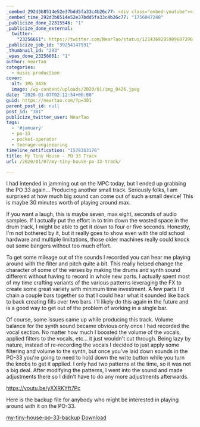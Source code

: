 ```yaml
---
_oembed_292d3b8514e52e37bdd5fa33c4b26c77: <div class="embed-youtube"><iframe title="My Tiny Home - PO-33 Track" width="750" height="422" src="https://www.youtube.com/embed/yXXRKYft7Pc?feature=oembed" frameborder="0" allow="accelerometer; autoplay; clipboard-write; encrypted-media; gyroscope; picture-in-picture; web-share" referrerpolicy="strict-origin-when-cross-origin" allowfullscreen></iframe></div>
_oembed_time_292d3b8514e52e37bdd5fa33c4b26c77: "1756047248"
_publicize_done_22315546: "1"
_publicize_done_external:
  twitter:
    "23256661": https://twitter.com/NearTao/status/1214369295909687296
_publicize_job_id: "39254147931"
_thumbnail_id: "293"
_wpas_done_23256661: "1"
author: neartao
categories:
  - music-production
cover:
  alt: IMG_0426
  image: /wp-content/uploads/2020/01/img_0426.jpeg
date: "2020-01-07T02:12:54+00:00"
guid: https://neartao.com/?p=301
parent_post_id: null
post_id: "301"
publicize_twitter_user: NearTao
tags:
  - '#jamuary'
  - po-33
  - pocket-operator
  - teenage-engineering
timeline_notification: "1578363176"
title: My Tiny House - PO 33 Track
url: /2020/01/07/my-tiny-house-po-33-track/

---
```

I had intended in jamming out on the MPC today, but I ended up grabbing the PO 33 again... Producing another small track. Seriously folks, I am surprised at how much big sound can come out of such a small device! This is maybe 30 minutes worth of playing around max.

If you want a laugh, this is maybe seven, max eight, seconds of audio samples. If I actually put the effort in to trim down the wasted space in the drum track, I might be able to get it down to four or five seconds. Honestly, I'm not bothered by it, but it really goes to show even with the old school hardware and multiple limitations, those older machines really could knock out some bangers without too much effort.

To get some mileage out of the sounds I recorded you can hear me playing around with the filter and pitch quite a bit. This really helped change the character of some of the verses by making the drums and synth sound different without having to record in whole new parts. I actually spent most of my time crafting variants of the various patterns leveraging the FX to create some great variety with minimum time investment. A few parts I'd chain a couple bars together so that I could hear what it sounded like back to back creating fills over two bars. I'll likely do this again in the future and is a good way to get out of the problem of working in a single bar.

Of course, some issues came up while producing this track. Volume balance for the synth sound became obvious only once I had recorded the vocal section. No matter how much I boosted the volume of the vocals, applied filters to the vocals, etc... it just wouldn't cut through. Being lazy by nature, instead of re-recording the vocals I decided to just apply some filtering and volume to the synth, but once you've laid down sounds in the PO-33 you're going to need to hold down the write button while you turn the knobs to get it applied. I only had two patterns at the time, so it was not a big deal. After modifying the patterns, I went into the sound and made adjustments there so I didn't have to do any more adjustments afterwards.

https://youtu.be/yXXRKYft7Pc

Here is the backup file for anybody who might be interested in playing around with it on the PO-33.

[my-tiny-house-po-33-backup](/wp-content/uploads/2020/01/my-tiny-house-po-33-backup.zip) [Download](/wp-content/uploads/2020/01/my-tiny-house-po-33-backup.zip)
